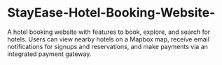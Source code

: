# StayEase-Hotel-Booking-Website-
A hotel booking website with features to book, explore, and search for hotels. Users can view nearby hotels on a Mapbox map, receive email notifications for signups and reservations, and make payments via an integrated payment gateway.
